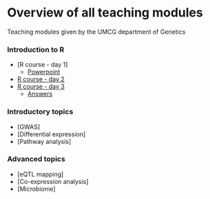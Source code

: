 # Overview of all teaching modules

Teaching modules given by the UMCG department of Genetics

### Introduction to R
* [R course - day 1]
	* [Powerpoint](R-course/day3Recap.pptx)
* [R course - day 2](R-course/statistics.html)
* [R course - day 3](R-course/plotting.html)
	* [Answers](R-course/plottingAnswers.html)

### Introductory topics
* [GWAS]
* [Differential expression]
* [Pathway analysis]

### Advanced topics
* [eQTL mapping]
* [Co-expression analysis]
* [Microbiome]